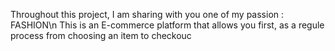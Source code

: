 Throughout this project, I am sharing with you one of my passion : FASHION\n
This is an E-commerce platform that allows you first, as a regule process from choosing an item to checkouc
